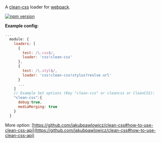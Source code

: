 A [clean-css](https://github.com/jakubpawlowicz/clean-css) loader for [webpack](https://github.com/webpack/webpack).

[![npm version](https://badge.fury.io/js/clean-css-loader.svg)](https://badge.fury.io/js/clean-css-loader)


**Example config:**

```js
...
  module: {
    loaders: [
      {
        test: /\.css$/,
        loader: 'css!clean-css'
      },
      {
        test: /\.styl$/,
        loader: 'css!clean-css!stylus?reslve url'
      }
      ...
    ]
    // Example Set options (Key "clean-css" or cleancss or CleanCSS):
    "clean-css":{
      debug:true,
      mediaMerging: true
    }
  }
```
More option: [https://github.com/jakubpawlowicz/clean-css#how-to-use-clean-css-api](https://github.com/jakubpawlowicz/clean-css#how-to-use-clean-css-api)

